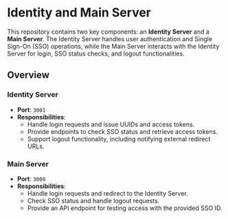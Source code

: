 # Identity and Main Server

This repository contains two key components: an **Identity Server** and a **Main Server**. The Identity Server handles user authentication and Single Sign-On (SSO) operations, while the Main Server interacts with the Identity Server for login, SSO status checks, and logout functionalities.

## Overview

### Identity Server

- **Port**: `3001`
- **Responsibilities**:
  - Handle login requests and issue UUIDs and access tokens.
  - Provide endpoints to check SSO status and retrieve access tokens.
  - Support logout functionality, including notifying external redirect URLs.

### Main Server

- **Port**: `3000`
- **Responsibilities**:
  - Handle login requests and redirect to the Identity Server.
  - Check SSO status and handle logout requests.
  - Provide an API endpoint for testing access with the provided SSO ID.

